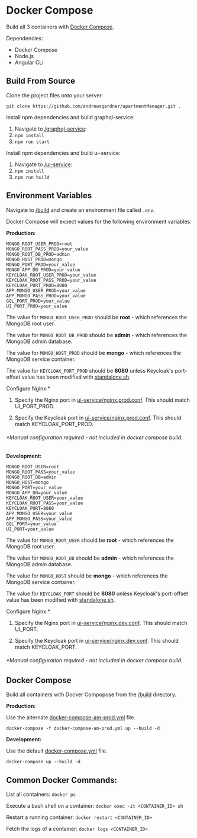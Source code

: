 # Docker Compose

Build all 3 containers with [Docker Compose](https://docs.docker.com/compose/).

Dependencies:
* Docker Compose
* Node.js
* Angular CLI

## Build From Source

Clone the project files onto your server:

``git clone https://github.com/andrewsgardner/apartmentManager.git .``

Install npm dependencies and build graphql-service:

1. Navigate to [/graphql-service](https://github.com/andrewsgardner/apartmentManager/tree/master/graphql-service):
2. ``npm install``
3. ``npm run start``

Install npm dependencies and build ui-service:

1. Navigate to [/ui-service](https://github.com/andrewsgardner/apartmentManager/tree/master/ui-service):
2. ``npm install``
3. ``npm run build``

## Environment Variables

Navigate to [/build](https://github.com/andrewsgardner/apartmentManager/tree/master/build) and create an environment file called ``.env``.

Docker Compose will expect values for the following environment variables:

**Production:**

```
MONGO_ROOT_USER_PROD=root
MONGO_ROOT_PASS_PROD=your_value
MONGO_ROOT_DB_PROD=admin
MONGO_HOST_PROD=mongo
MONGO_PORT_PROD=your_value
MONGO_APP_DB_PROD=your_value
KEYCLOAK_ROOT_USER_PROD=your_value
KEYCLOAK_ROOT_PASS_PROD=your_value
KEYCLOAK_PORT_PROD=8080
APP_MONGO_USER_PROD=your_value
APP_MONGO_PASS_PROD=your_value
GQL_PORT_PROD=your_value
UI_PORT_PROD=your_value
```

The value for ``MONGO_ROOT_USER_PROD`` should be **root** - which references the MongoDB root user.

The value for ``MONGO_ROOT_DB_PROD`` should be **admin** - which references the MongoDB admin database.

The value for ``MONGO_HOST_PROD`` should be **mongo** - which references the MongoDB service container.

The value for ``KEYCLOAK_PORT_PROD`` should be **8080** unless Keycloak's port-offset value has been modified with [standalone.sh](https://codehumsafar.wordpress.com/2018/09/22/keycloak-run-server-at-different-port/).

Configure Nginx:*

1. Specify the Nginx port in [ui-service/nginx.prod.conf](https://github.com/andrewsgardner/apartmentManager/blob/master/ui-service/nginx.prod.conf). This should match UI_PORT_PROD.

2. Specify the Keycloak port in [ui-service/nginx.prod.conf](https://github.com/andrewsgardner/apartmentManager/blob/master/ui-service/nginx.prod.conf). This should match KEYCLOAK_PORT_PROD.

###### *Manual configuration required - not included in docker compose build.

**Development:**

```
MONGO_ROOT_USER=root
MONGO_ROOT_PASS=your_value
MONGO_ROOT_DB=admin
MONGO_HOST=mongo
MONGO_PORT=your_value
MONGO_APP_DB=your_value
KEYCLOAK_ROOT_USER=your_value
KEYCLOAK_ROOT_PASS=your_value
KEYCLOAK_PORT=8080
APP_MONGO_USER=your_value
APP_MONGO_PASS=your_value
GQL_PORT=your_value
UI_PORT=your_value
```

The value for ``MONGO_ROOT_USER`` should be **root** - which references the MongoDB root user.

The value for ``MONGO_ROOT_DB`` should be **admin** - which references the MongoDB admin database.

The value for ``MONGO_HOST`` should be **mongo** - which references the MongoDB service container.

The value for ``KEYCLOAK_PORT`` should be **8080** unless Keycloak's port-offset value has been modified with [standalone.sh](https://codehumsafar.wordpress.com/2018/09/22/keycloak-run-server-at-different-port/).

Configure Nginx:*

1. Specify the Nginx port in [ui-service/nginx.dev.conf](https://github.com/andrewsgardner/apartmentManager/blob/master/ui-service/nginx.dev.conf). This should match UI_PORT.

2. Specify the Keycloak port in [ui-service/nginx.dev.conf](https://github.com/andrewsgardner/apartmentManager/blob/master/ui-service/nginx.dev.conf). This should match KEYCLOAK_PORT.

###### *Manual configuration required - not included in docker compose build.

## Docker Compose

Build all containers with Docker Compopose from the [/build](https://github.com/andrewsgardner/apartmentManager/tree/master/build) directory.

**Production:**

Use the alternate [docker-compose-am-prod.yml](https://github.com/andrewsgardner/apartmentManager/blob/master/build/docker-compose-am-prod.yml) file.

```docker-compose -f docker-compose-am-prod.yml up --build -d```

**Development:**

Use the default [docker-compose.yml](https://github.com/andrewsgardner/apartmentManager/blob/master/build/docker-compose.yml) file.

```docker-compose up --build -d```

## Common Docker Commands:

List all containers: ```docker ps```

Execute a bash shell on a container: ```docker exec -it <CONTAINER_ID> sh```

Restart a running container: ```docker restart <CONTAINER_ID>```

Fetch the logs of a container: ```docker logs <CONTAINER_ID>```
